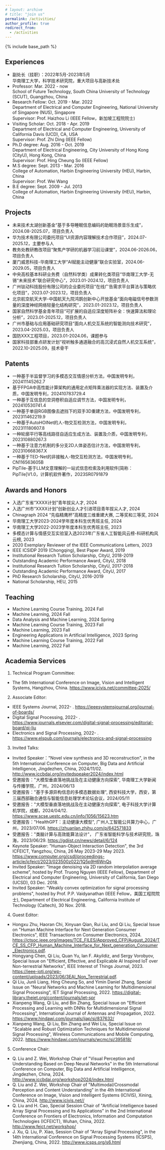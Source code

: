 ```yaml
---
# layout: archive
# title: "join us"
permalink: /activities/
author_profile: true
redirect_from:
  - /activities
---
```


{% include base_path %}

Experiences
----------
* 副处长（挂职）：2022年5月-2023年5月    
  华南理工大学，科学技术研究院，重大项目与高新技术处
* Professor: Mar. 2022 - now   
  School of Future Technology, South China University of Technology (SCUT), Guangzhou, China
* Research Fellow: Oct. 2019 - Mar. 2022  
  Department of Electrical and Computer Engineering, National University of Singapore (NUS), Singapore   
  Supervisor: Prof. Haizhou Li (IEEE Fellow，新加坡工程院院士)
* Visiting Scholar: Oct. 2018 - Apr. 2019  
  Department of Electrical and Computer Engineering, University of California Davis (UCD), CA, USA   
  Supervisor: Prof. Zhi Ding (IEEE Fellow)
* Ph.D degree: Aug. 2016 - Oct. 2019  
  Department of Electrical Engineering, City University of Hong Kong (CityU), Hong Kong, China   
  Supervisor: Prof. Hing Cheung So (IEEE Fellow)
* M.S degree: Sept. 2013 - Mar. 2016  
  College of Automation, Harbin Engineering University (HEU), Harbin, China   
  Supervisor: Prof. Wei Wang
* B.E degree: Sept. 2009 - Jul. 2013  
  College of Automation, Harbin Engineering University (HEU), Harbin, China

Projects
----------
* 未来技术太湖创新基金“基于多导睡眠信息编码的助眠场景音乐生成”，2024.08-2025.07，项目负责人
* 华为技术有限公司委托项目“UI资源内容理解技术合作项目”，2024.07-2025.12，主要参与人
* 教务处教研教改项目“聚焦产学研的机器学习前沿课堂”，2024.06-2026.06，项目负责人
* 厦门威恩科技-华南理工大学“AI赋能主动健康”联合实验室，2024.06-2029.05，项目负责人
* 中央高校基本科研业务费（自然科学类）成果转化类项目“华南理工大学-无锡“未来技术”联合研究中心”，2023.01-2024.12，项目负责人
* 广州钛动科技股份有限公司的企业委托项目“在线广告需求平台算法与策略优化项目”，2023.07-2023.12，项目负责人
* 北京航空航天大学-中国航天九院鸿鹊创新中心开放基金“面向电磁信号参数测量的深度神经网络轻量化结构研究”，2023.01-2023.12，项目负责人
* 国家自然科学基金青年项目“可扩展的自适应深度矩阵补全：快速算法和理论分析”，2023.01-2025.12，项目负责人
* 广州市基础与应用基础研究项目“面向人机交互系统的智能测向技术研究”，2023.04-2025.03，项目负责人
* 国防XXX工程项目，2023.01-2024.06，课题参与
* 国家科技部重点研发计划“视听触多通道融合的高沉浸式自然人机交互系统”，2022.10-2025.09，技术骨干

Patents
----------
* 一种基于半监督学习的多模态交互情感分析方法，中国发明专利，202411145262.7
* 基于FPGA中高性能计算架构的通用定点矩阵乘法器的实现方法、装置及介质，中国发明专利，202410783729.4
* 一种基于互信息的空洞卷积自适应调节方法，中国发明专利，202410530741.4
* 一种基于单目RGB图像去遮挡下的双手3D重建方法，中国发明专利，202311462219.9
* 一种基于AutoHOINet的人-物交互检测方法，中国发明专利，202311180607.8
* 一种轮廓平行等高线路径自适应生成方法、装置及介质，中国发明专利，202310880267.3
* 一种基于注意力机制的多分支2D人体姿态估计方法，中国发明专利，202310668367.X
* 一种基于TED-Net的非接触人-物交互检测方法，中国发明专利，CN116563605B
* PipTile-基于LLM文意理解的一站式信息检索及利用软件[简称：PipTile]V1.0，计算机软件著作，2023SR0791879



Awards and Honors
----------
* 入选广东省“XXXX计划”青年拔尖人才, 2024
* 入选广州市“XXXX计划”创新创业人才引进项目青年拔尖人才, 2024 
* Chinagraph 2024 “先临精鹰杯”高精度三维重建大赛, 二等奖和三等奖, 2024
* 华南理工大学2023-2024学年度本科生优秀班主任, 2024
* 华南理工大学2022-2023学年度本科生优秀班主任, 2023
* 多模态计算与情感交互实验室入选2023年广东省人工智能风云榜-科研机构风云榜, 2023
* 2020 Exemplary Reviewer of the IEEE Communications Letters, 2023
* IEEE ICSIDP 2019 (Chongqing), Best Paper Award, 2019
* Institutional Research Tuition Scholarship, CityU, 2018-2019
* Outstanding Academic Performance Award, CityU, 2018
* Institutional Research Tuition Scholarship, CityU, 2017-2018
* Outstanding Academic Performance Award, CityU, 2017
* PhD Research Scholarship, CityU, 2016-2019
* National Scholarship, HEU, 2015


Teaching
----------
* Machine Learning Course Training, 2024 Fall
* Machine Learning, 2024 Fall
* Data Analysis and Machine Learning, 2024 Spring
* Machine Learning Course Training, 2023 Fall
* Machine Learning, 2023 Fall
* Engineering Applications in Artificial Intelligence, 2023 Spring
* Machine Learning Course Training, 2022 Fall
* Machine Learning, 2022 Fall


Academia Services
----------
1) Technical Program Committee:
* The 5th International Conference on Image, Vision and Intelligent Systems, Hangzhou, China. https://www.icivis.net/committee-2025/

  
2) Associate Editor:
* IEEE Systems Journal, 2022- . https://ieeesystemsjournal.org/journal-of-boards/
* Digital Signal Processing, 2022- . https://www.journals.elsevier.com/digital-signal-processing/editorial-board/qi-liu
* Electronics and Signal Processing, 2022- . https://www.elspub.com/journals/electronics-and-signal-processing



3) Invited Talks:
* Invited Speaker："Novel view synthesis and 3D reconstruction", in the 5th International Conference on Computer, Big Data and Artificial Intelligence, Jingdezhen, China, 2024/11/02. http://www.iccbdai.org/invitedspeaker2024/index.html
* 受邀报告："大模型垂直落地挑战及在主动健康方向探索", 华南理工大学新闻与传播学院，广州，2024/06/13
* 受邀报告："基于多源异构信息的多模态数据处理", 西安科技大学，西安，第三届西部融合通信与智能信息处理学术论坛会议，2024/05/11
* 受邀报告："大模型垂直落地挑战及在主动健康方向探索", 电子科技大学计算机学院，成都，2024/04/12. https://www.scse.uestc.edu.cn/info/1056/15623.htm
* 受邀报告："HealthGPT：主动健康大模型", 广州人工智能公共算力中心，广州，2023/07/06. https://zhuanlan.zhihu.com/p/642571833
* 受邀报告："类脑计算与高效能算法设计"， 广东省智能科学与技术研究院，珠海，2023/06/29. https://gdiist.cn/news/detail/6/124
* Keynote Speaker: "Human-Object Interaction Detection", the 3rd ICFEICT, Yangzhou, China, 26 May 2023-29 May 2023. https://www.computer.org/csdl/proceedings-article/icfeict/2023/023500z022/1Q5p9H6WnQs
* Invited Speaker: "Image denoising via 2D random interpolation average scheme", hosted by Prof. Truong Nguyen (IEEE Fellow), Department of Electrical and Computer Engineering, University of California, San Diego (UCSD), 03 Dec. 2018.
* Invited Speaker: "Weakly convex optimization for signal processing problems", hosted by Prof. P.P. Vaidyanathan (IEEE Fellow，美国工程院院士), Department of Electrical Engineering, California Institute of Technology (Caltech), 30 Nov. 2018. 

4) Guest Editor:  
* Hongxu Zhu, Haoran Chi, Xinyuan Qian, Rui Liu, and Qi Liu, Special Issue on "Human Machine Interface for Next Generation Consumer Electronics", IEEE Transactions on Consumer Electronics, 2024. https://ctsoc.ieee.org/images/TCE_FILES/Approved_CFP/August_2024/TCE_SS_CFP_Human_Machine_Interface_for_Next_generation_Consumer_Electronics.pdf.
* Hongyang Chen, Qi Liu, Quan Yu, Ian F. Akyildiz, and Sergy Vorobyov, Special Issue on "Efficient, Effective, and Explicable AI Inspired IoT over Non-terrestrial Networks", IEEE Interest of Things Journal, 2023. https://ieee-iotj.org/wp-content/uploads/2023/06/3EAI_Non_Terrestrial.pdf.
* Qi Liu, Junli Liang, Hing Cheung So, and Yimin Daniel Zhang, Special Issue on "Neural Networks and Machine Learning for Multidimensional Signal Processing", IET Signal Processing, 2022. https://digital-library.theiet.org/content/journals/iet-spr
* Xianpeng Wang, Qi Liu, and Bin Zhang, Special Issue on "Efficient Processing and Learning with DNNs for Multidimensional Signal Processing", International Journal of Antennas and Propagation, 2022. https://www.hindawi.com/journals/ijap/si/837632/
* Xianpeng Wang, Qi Liu, Bin Zhang and Wei Liu, Special Issue on "Scalable and Robust Optimization Techniques for Multidimensional Signal Processing", Wireless Communications and Mobile Computing, 2022. https://www.hindawi.com/journals/wcmc/si/395818/


5) Conference Chair:  
* Q. Liu and Z. Wei, Workshop Chair of "Visual Perception and Understanding Based on Deep Neural Networks" in the 5th International Conference on Computer, Big Data and Artificial Intelligence, Jingdezhen, China, 2024. http://www.iccbdai.org/workshop2024/index.html
* Q. Liu and Z. Wei, Workshop Chair of "Multimodal/Crossmodal Perception and Content Understanding" in the 4th International Conference on Image, Vision and Intelligent Systems (ICIVIS), Xining, China, 2024. http://www.icivis.net//
* Q. Liu and H. Cao, Special Session Chair of "Artificial Intelligence based Array Signal Processing and Its Applications" in the 2nd International Conference on Frontiers of Electronics, Information and Computation Technologies (ICFEICT), Wuhan, China, 2022. http://www.feict.net/workshop/
* J. Xu, Q. Liu, P. Xiao, Session Chair of "Array Signal Processing", in the 14th International Conference on Signal Processing Systems (ICSPS), Zhenjiang, China, 2022. http://www.icsps.org/s6.html








